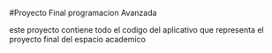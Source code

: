 #Proyecto Final programacion Avanzada

este proyecto contiene todo el codigo del aplicativo que representa el proyecto final del espacio academico